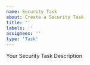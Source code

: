 ```yaml
---
name: Security Task
about: Create a Security Task
title: ''
labels: ''
assignees: ''
type: 'Task'
---
```

Your Security Task Description
